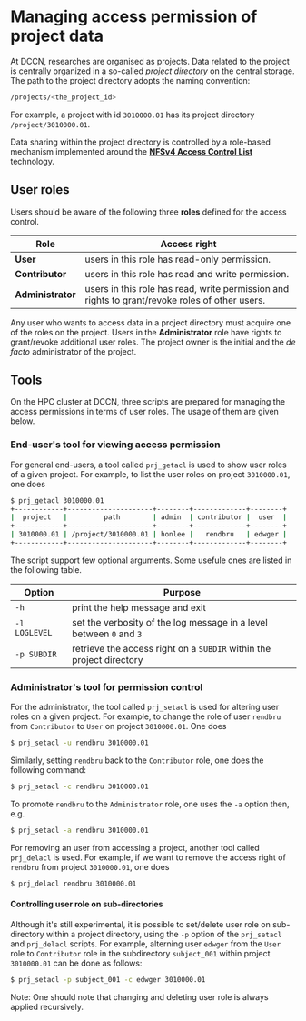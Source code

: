 # Managing access permission of project data

At DCCN, researches are organised as projects. Data related to the project is centrally organized in a so-called _project directory_ on the central storage.  The path to the project directory adopts the naming convention:

```bash
/projects/<the_project_id>
```

For example, a project with id `3010000.01` has its project directory `/project/3010000.01`.

Data sharing within the project directory is controlled by a role-based mechanism implemented around the [__NFSv4 Access Control List__](http://www.citi.umich.edu/projects/nfsv4/linux/using-acls.html) technology.

## User roles

Users should be aware of the following three __roles__ defined for the access control.

| Role              | Access right                                      |
| ------------------|---------------------------------------------------|
| __User__          | users in this role has read-only permission.      |
| __Contributor__   | users in this role has read and write permission. |
| __Administrator__ | users in this role has read, write permission and rights to grant/revoke roles of other users.|

Any user who wants to access data in a project directory must acquire one of the roles on the project. Users in the __Administrator__ role have rights to grant/revoke additional user roles. The project owner is the initial and the _de facto_ administrator of the project. 

## Tools

On the HPC cluster at DCCN, three scripts are prepared for managing the access permissions in terms of user roles.  The usage of them are given below.

### End-user's tool for viewing access permission

For general end-users, a tool called `prj_getacl` is used to show user roles of a given project.  For example, to list the user roles on project `3010000.01`, one does

```Bash
$ prj_getacl 3010000.01
+------------+---------------------+--------+-------------+--------+
|  project   |         path        | admin  | contributor |  user  |
+------------+---------------------+--------+-------------+--------+
| 3010000.01 | /project/3010000.01 | honlee |   rendbru   | edwger |
+------------+---------------------+--------+-------------+--------+
```

The script support few optional arguments. Some usefule ones are listed in the following table. 

| Option       | Purpose                                                              |
| -------------|----------------------------------------------------------------------|
| `-h`         | print the help message and exit                                      |
| `-l LOGLEVEL`| set the verbosity of the log message in a level between `0` and `3`  |
| `-p SUBDIR`  | retrieve the access right on a `SUBDIR` within the project directory |

### Administrator's tool for permission control

For the administrator, the tool called `prj_setacl` is used for altering user roles on a given project.  For example, to change the role of user `rendbru` from `Contributor` to `User` on project `3010000.01`.  One does

```Bash
$ prj_setacl -u rendbru 3010000.01
```

Similarly, setting `rendbru` back to the `Contributor` role, one does the following command:

```Bash
$ prj_setacl -c rendbru 3010000.01
``` 

To promote `rendbru` to the `Administrator` role, one uses the `-a` option then, e.g.

```Bash
$ prj_setacl -a rendbru 3010000.01
```

For removing an user from accessing a project, another tool called `prj_delacl` is used.  For example, if we want to remove the access right of `rendbru` from project `3010000.01`, one does

```Bash
$ prj_delacl rendbru 3010000.01
```

#### Controlling user role on sub-directories
Although it's still experimental, it is possible to set/delete user role on sub-directory within a project directory, using the `-p` option of the `prj_setacl` and `prj_delacl` scripts. For example, alterning user `edwger` from the `User` role to `Contributor` role in the subdirectory `subject_001` within project `3010000.01` can be done as follows:

```Bash
$ prj_setacl -p subject_001 -c edwger 3010000.01
```

Note: One should note that changing and deleting user role is always applied recursively.
